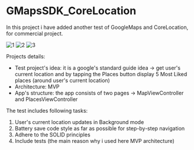 # GMapsSDK_CoreLocation
In this project i have added another test of GoogleMaps and CoreLocation, for commercial project. 

![1](https://github.com/DimaMkrtumyan/GMapsSDK_CoreLocation/assets/103276250/b4d5bc08-d849-4d4a-a572-94dd3e30c3ae)
![2](https://github.com/DimaMkrtumyan/GMapsSDK_CoreLocation/assets/103276250/76b62b97-b2b3-4b64-ad04-b868dbc64c13)
![3](https://github.com/DimaMkrtumyan/GMapsSDK_CoreLocation/assets/103276250/ff14d525-a83a-49bf-8a07-a3cfd2bcff66)


Projects details: 
- Test project's idea: it is a google's standard guide idea -> get user's current location and by tapping the Places button display 5 Most Liked places (around user's current location)
- Architecture: MVP
- App's structure: the app consists of two pages -> MapViewController and PlacesViewController

The test includes following tasks:
1) User's current location updates in Background mode
2) Battery save code style as far as possible for step-by-step navigation
3) Adhere to the SOLID principles
4) Include tests (the main reason why i used here MVP architecture)
